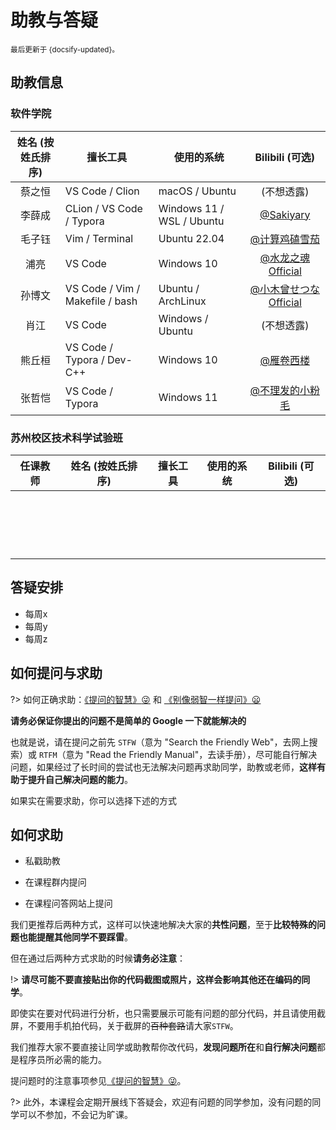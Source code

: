 # 助教与答疑

<small>最后更新于 {docsify-updated}。</small>

## 助教信息

<!-- tabs:start -->

### **软件学院**

| 姓名 (按姓氏排序) | 擅长工具 | 使用的系统 | Bilibili (可选) |
| :---: | ----- | ----- | :---: |
| 蔡之恒 | VS Code / Clion | macOS / Ubuntu | (不想透露) |
| 李薛成 | CLion / VS Code / Typora | Windows 11 / WSL / Ubuntu | [@Sakiyary](https://space.bilibili.com/12502995) |
| 毛子钰 | Vim / Terminal | Ubuntu 22.04 | [@计算鸡磕雪茄](https://space.bilibili.com/454302264) |
| 浦亮 | VS Code | Windows 10 | [@水龙之魂Official](https://space.bilibili.com/4780141) |
| 孙博文 | VS Code / Vim / Makefile / bash | Ubuntu / ArchLinux | [@小木曾せつなOfficial](https://space.bilibili.com/12896246) |
| 肖江 | VS Code | Windows / Ubuntu | (不想透露) |
| 熊丘桓 | VS Code / Typora / Dev-C++ | Windows 10 | [@雁卷西楼](https://space.bilibili.com/679618337) |
| 张哲恺 | VS Code / Typora | Windows 11 | [@不理发的小粉毛](https://space.bilibili.com/330247538) |

### **苏州校区技术科学试验班**

| 任课教师 | 姓名 (按姓氏排序) | 擅长工具 | 使用的系统 | Bilibili (可选) |
| :---: | :---: | ----- | ----- | :---: |
| | | | | |
| | | | | |
| | | | | |
| | | | | |
| | | | | |
| | | | | |
| | | | | |
| | | | | |
| | | | | |
| | | | | |
| | | | | |
| | | | | |
| | | | | |
| | | | | |
| | | | | |
| | | | | |
| | | | | |
| | | | | |

<!-- tabs:end -->

## 答疑安排

- 每周x
- 每周y
- 每周z

## 如何提问与求助

?> 如何正确求助：[《提问的智慧》:stuck_out_tongue_winking_eye:](https://github.com/ryanhanwu/How-To-Ask-Questions-The-Smart-Way/blob/main/README-zh_CN.md) 和 [《别像弱智一样提问》:frowning:](https://github.com/tangx/Stop-Ask-Questions-The-Stupid-Ways/blob/master/README.md)

**请务必保证你提出的问题不是简单的 Google 一下就能解决的**

也就是说，请在提问之前先 `STFW`（意为 "Search the Friendly Web"，去网上搜索）或 `RTFM`（意为 "Read the Friendly Manual"，去读手册），尽可能自行解决问题，如果经过了长时间的尝试也无法解决问题再求助同学，助教或老师，**这样有助于提升自己解决问题的能力**。

如果实在需要求助，你可以选择下述的方式

## 如何求助

- 私戳助教

- 在课程群内提问

- 在课程问答网站上提问

我们更推荐后两种方式，这样可以快速地解决大家的**共性问题**，至于**比较特殊的问题也能提醒其他同学不要踩雷**。

但在通过后两种方式求助的时候**请务必注意**：

!> **请尽可能不要直接贴出你的代码截图或照片，这样会影响其他还在编码的同学**。

即使实在要对代码进行分析，也只需要展示可能有问题的部分代码，并且请使用截屏，不要用手机拍代码，关于截屏的~~百种套路~~请大家`STFW`。

我们推荐大家不要直接让同学或助教帮你改代码，**发现问题所在**和**自行解决问题**都是程序员所必需的能力。

提问题时的注意事项参见[《提问的智慧》:stuck_out_tongue_winking_eye:](https://github.com/ryanhanwu/How-To-Ask-Questions-The-Smart-Way/blob/main/README-zh_CN.md)。

?> 此外，本课程会定期开展线下答疑会，欢迎有问题的同学参加，没有问题的同学可以不参加，不会记为旷课。